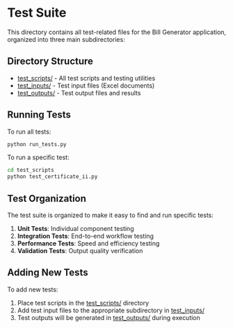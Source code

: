# Test Suite

This directory contains all test-related files for the Bill Generator application, organized into three main subdirectories:

## Directory Structure

- [test_scripts/](file:///c%3A/Users/Rajkumar/BillGeneratorV01/test_suite/test_scripts/) - All test scripts and testing utilities
- [test_inputs/](file:///c%3A/Users/Rajkumar/BillGeneratorV01/test_suite/test_inputs/) - Test input files (Excel documents)
- [test_outputs/](file:///c%3A/Users/Rajkumar/BillGeneratorV01/test_suite/test_outputs/) - Test output files and results

## Running Tests

To run all tests:
```bash
python run_tests.py
```

To run a specific test:
```bash
cd test_scripts
python test_certificate_ii.py
```

## Test Organization

The test suite is organized to make it easy to find and run specific tests:

1. **Unit Tests**: Individual component testing
2. **Integration Tests**: End-to-end workflow testing
3. **Performance Tests**: Speed and efficiency testing
4. **Validation Tests**: Output quality verification

## Adding New Tests

To add new tests:
1. Place test scripts in the [test_scripts/](file:///c%3A/Users/Rajkumar/BillGeneratorV01/test_suite/test_scripts/) directory
2. Add test input files to the appropriate subdirectory in [test_inputs/](file:///c%3A/Users/Rajkumar/BillGeneratorV01/test_suite/test_inputs/)
3. Test outputs will be generated in [test_outputs/](file:///c%3A/Users/Rajkumar/BillGeneratorV01/test_suite/test_outputs/) during execution